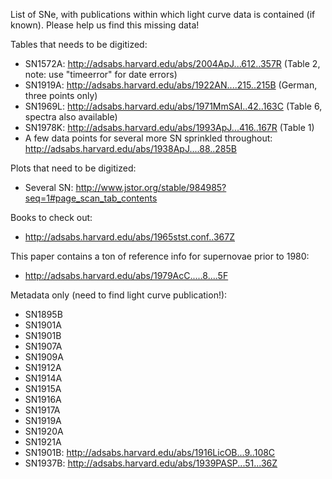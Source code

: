 List of SNe, with publications within which light curve data is contained (if known). Please help us find this missing data!

Tables that needs to be digitized:
* SN1572A: http://adsabs.harvard.edu/abs/2004ApJ...612..357R (Table 2, note: use "timeerror" for date errors)
* SN1919A: http://adsabs.harvard.edu/abs/1922AN....215..215B (German, three points only)
* SN1969L: http://adsabs.harvard.edu/abs/1971MmSAI..42..163C (Table 6, spectra also available)
* SN1978K: http://adsabs.harvard.edu/abs/1993ApJ...416..167R (Table 1)
* A few data points for several more SN sprinkled throughout: http://adsabs.harvard.edu/abs/1938ApJ....88..285B

Plots that need to be digitized:
* Several SN: http://www.jstor.org/stable/984985?seq=1#page_scan_tab_contents

Books to check out:
* http://adsabs.harvard.edu/abs/1965stst.conf..367Z

This paper contains a ton of reference info for supernovae prior to 1980:
* http://adsabs.harvard.edu/abs/1979AcC.....8....5F

Metadata only (need to find light curve publication!):
* SN1895B
* SN1901A
* SN1901B
* SN1907A
* SN1909A
* SN1912A
* SN1914A
* SN1915A
* SN1916A
* SN1917A
* SN1919A
* SN1920A
* SN1921A
* SN1901B: http://adsabs.harvard.edu/abs/1916LicOB...9..108C
* SN1937B: http://adsabs.harvard.edu/abs/1939PASP...51...36Z
